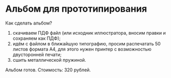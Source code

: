 # Альбом для прототипирования

Как сделать альбом?

1. скачиваем ПДФ файл (или исходник иллюстратора, вносим правки и сохраняем как ПДФ);
2. идём с файлом в ближайшую типографию, просим распечатать 50 листов формата А4, для этого нужен принтер с возможностью двусторонней печати;
3. сшить металлической пружиной.

Альбом готов. Стоимость: 320 рублей.
